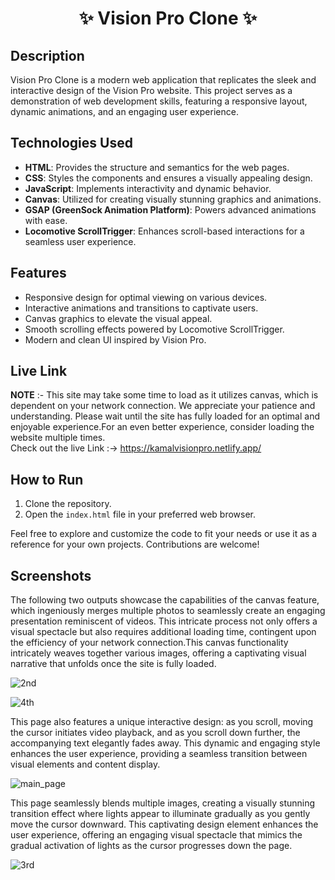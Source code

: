 <h1 align="center">
       ✨  Vision Pro Clone  ✨
</h1>

## Description

Vision Pro Clone is a modern web application that replicates the sleek and interactive design of the Vision Pro website. This project serves as a demonstration of web development skills, featuring a responsive layout, dynamic animations, and an engaging user experience.


## Technologies Used

- **HTML**: Provides the structure and semantics for the web pages.
- **CSS**: Styles the components and ensures a visually appealing design.
- **JavaScript**: Implements interactivity and dynamic behavior.
- **Canvas**: Utilized for creating visually stunning graphics and animations.
- **GSAP (GreenSock Animation Platform)**: Powers advanced animations with ease.
- **Locomotive ScrollTrigger**: Enhances scroll-based interactions for a seamless user experience.


## Features

- Responsive design for optimal viewing on various devices.
- Interactive animations and transitions to captivate users.
- Canvas graphics to elevate the visual appeal.
- Smooth scrolling effects powered by Locomotive ScrollTrigger.
- Modern and clean UI inspired by Vision Pro.


## Live Link

**NOTE** :- This site may take some time to load as it utilizes canvas, which is dependent on your network connection. We appreciate your patience and understanding. Please wait until the site has fully loaded               for an optimal and enjoyable experience.For an even better experience, consider loading the website multiple times.<br>
            Check out the live Link :-> https://kamalvisionpro.netlify.app/

## How to Run


1. Clone the repository.
2. Open the `index.html` file in your preferred web browser.

Feel free to explore and customize the code to fit your needs or use it as a reference for your own projects. Contributions are welcome!


## Screenshots

The following two outputs showcase the capabilities of the canvas feature, which ingeniously merges multiple photos to seamlessly create an engaging presentation reminiscent of videos. This intricate process not only offers a visual spectacle but also requires additional loading time, contingent upon the efficiency of your network connection.This canvas functionality intricately weaves together various images, offering a captivating visual narrative that unfolds once the site is fully loaded.

![2nd](https://github.com/Kamu08/Vision_Pro/assets/87929852/8067bfec-b559-498a-abbe-92c8857c9588)

![4th](https://github.com/Kamu08/Vision_Pro/assets/87929852/e797c825-b5af-4af6-9d1c-0549d479e981)

This page also features a unique interactive design: as you scroll, moving the cursor initiates video playback, and as you scroll down further, the accompanying text elegantly fades away. This dynamic and engaging style enhances the user experience, providing a seamless transition between visual elements and content display.

![main_page](https://github.com/Kamu08/Vision_Pro/assets/87929852/12de36aa-0b78-4101-9afe-b6952b142dcb)

This page seamlessly blends multiple images, creating a visually stunning transition effect where lights appear to illuminate gradually as you gently move the cursor downward. This captivating design element enhances the user experience, offering an engaging visual spectacle that mimics the gradual activation of lights as the cursor progresses down the page.

![3rd](https://github.com/Kamu08/Vision_Pro/assets/87929852/dfb8af3a-a442-42ff-9a36-000886e1208a)



